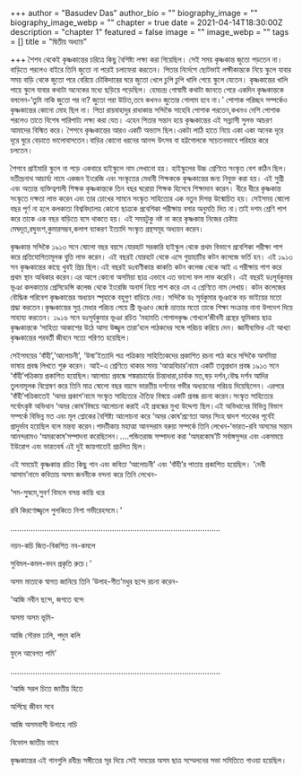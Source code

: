 +++
author = "Basudev Das"
author_bio = ""
biography_image = ""
biography_image_webp = ""
chapter = true
date = 2021-04-14T18:30:00Z
description = "chapter 1"
featured = false
image = ""
image_webp = ""
tags = []
title = "দ্বিতীয় অধ্যায়"

+++
শৈশব থেকেই কৃষ্ণকান্তের চরিত্রে কিছু বৈশিষ্ট্য লক্ষ্য করা গিয়েছিল। সেই সময় কৃষ্ণকান্ত জুতো পড়তেন না। বাড়িতে পরলেও বাইরে তিনি জুতো না পরেই চলাফেরা করতেন। পিতার নির্দেশে ছোটভাই লক্ষীকান্তকে নিয়ে স্কুলে যাবার সময় বাড়ি থেকে জুতো পরে বেরিয়ে চৌকিদারের ঘরে জুতো খেলে চুপি চুপি খালি পেয়ে স্কুলে যেতেন। কৃষ্ণকান্তের খালি পায়ে স্কুলে যাবার কথাটা অনেকের মধ্যে ছড়িয়ে পড়েছিল। হেমচন্দ্র গোস্বামী কথাটা জানতে পেরে একদিন কৃষ্ণকান্তকে বললেন-‘তুমি নাকি জুতো পর না? জুতো পরা উচিত,তবে কখনও জুতোর গোলাম হবে না।’ পোশাক পরিচ্ছদ সম্পর্কেও কৃষ্ণকান্তের কোনো মোহ ছিল না। পিতা রায়বাহাদুর রাধাকান্ত সন্দিকৈ সাহেবি পোশাক পরতেন,কখনও দেশি পোশাক পরলেও তাতে বিশেষ পারিপাট্য লক্ষ্য করা যেত। এহেন পিতার সন্তান হয়ে কৃষ্ণকান্তের এই সন্ন্যাসী সুলভ আচরণ আমাদের বিস্মিত করে। শৈশবে কৃষ্ণকান্তের আরও একটি অভ্যাস ছিল।একটা লাঠি হাতে নিয়ে একা একা অনেক দূরে দূরে ঘুরে বেড়াতে ভালোবাসতেন।বাড়ির কোনো ধরনের আনন্দ উৎসব বা হট্টগোলকে সচেতনভাবে পরিহার করে চলতেন।

শৈশবে প্রাইমারি স্কুলে না পড়ে একবারে হাইস্কুলে নাম লেখানো হয়। হাইস্কুলের উচ্চ শ্রেণিতে সংস্কৃত বেশ কঠিন ছিল। যতীন্দ্রনাথ আচার্য্য নামে একজন ইংরেজি এবং সংস্কৃতের মেধাবী শিক্ষককে কৃষ্ণকান্তের জন্য নিযুক্ত করা হয়। এই সুশ্রী এবং অত্যন্ত ব্যক্তিত্বশালী শিক্ষক কৃষ্ণকান্তকে তিন বছর ঘরোয়া শিক্ষক হিসেবে শিক্ষাদান করেন। ধীরে ধীরে কৃষ্ণকান্ত সংস্কৃতে দক্ষতা লাভ করেন এবং তার চোখের সামনে সংস্কৃত সাহিত্যের এক নতুন দিগন্ত উন্মোচিত হয়। সেইসময় ষোলো বছর পূর্ণ না হলে কলকাতা বিশ্ববিদ্যালয় কোনো ছাত্রকে প্রবেশিকা পরীক্ষায় বসার অনুমতি দিত না।তাই দশম শ্রেণি পাশ করে তাকে এক বছর বাড়িতে বসে থাকতে হয়। এই সময়টুকু নষ্ট না করে কৃষ্ণকান্ত নিজের চেষ্টায় মেঘদূত,রঘুবংশ,কুমারসম্ভব,কলাপ ব্যাকরণ ইত্যাদি সংস্কৃত গ্রন্থসমূহ অধ্যয়ন করেন।

কৃষ্ণকান্ত সন্দিকৈ ১৯১৩ সনে ষোলো বছর বয়সে যোরহাট সরকারি হাইস্কুল থেকে প্রথম বিভাগে প্রবেশিকা পরীক্ষা পাশ করে প্রতিযোগিতামূলক বৃ্ত্তি লাভ করেন। এই বছরই যোরহাট থেকে এসে গুয়াহাটির কটন কলেজে ভর্তি হন। এই ১৯১৩ সন কৃষ্ণকান্তের কাছে খুবই প্রিয় ছিল।এই বছরই ডঃবাণীকান্ত কাকতি কটন কলেজ থেকে আই এ পরীক্ষায় পাশ করে প্রথম স্থান অধিকার করেন।এর আগে কোনো অসমিয়া ছাত্র এভাবে এত ভালো ফল লাভ করেনি। এই বছরই ডঃসূর্যকুমার ভূঞা কলকাতার প্রেসিডেন্সি কলেজ থেকে ইংরেজি অনার্স নিয়ে পাশ করে এম এ শ্রেণিতে নাম লেখায়। কটন কলেজের বৌদ্ধিক পরিবেশ কৃষ্ণকান্তের অধ্যয়ন স্পৃহাকে বহুগুণ বাড়িয়ে দেয়। সন্দিকৈ ডঃ সূর্যকুমার ভূঞাকে বড় ভাইয়ের মতো শ্রদ্ধা করতেন।কৃষ্ণকান্তের সুপ্ত মেধার পরিচয় পেয়ে শ্রী ভূঞাও জ্যেষ্ঠ ভ্রাতার মতো তাকে শিক্ষা সংক্রান্ত নানা উপদেশ দিয়ে সাহায্য করতেন। ১৯১৬ সনে ডঃসূর্যকুমার ভূঞা রচিত ‘মহামতি গোপালকৃষ্ণ গোখলে’জীবনী গ্রন্থের ভূমিকায় ছাত্র কৃষ্ণকান্তকে ‘সাহিত্য আকাশের উঠে আসা উজ্জ্বল তারা’বলে পাঠকদের সঙ্গে পরিচয় করিয়ে দেন। জ্ঞানীব্যক্তির এই আখ্যা কৃষ্ণকান্তের পরবর্তী জীবনে সত্যে পরিণত হয়েছিল।

সেইসময়ের ‘বাঁহী’,’আলোচনী’, ‘উষা’ইত্যাদি পত্র পত্রিকায় সাহিত্যিকদের প্রকাশিত রচনা পাঠ করে সন্দিকৈ অসমিয়া ভাষায় প্রবন্ধ লিখতে শুরু করেন। আই-এ শ্রেণিতে থাকার সময় ‘আত্মবিচার’নামে একটি তত্ত্বপ্রধান প্রবন্ধ ১৯১৩ সনে ‘বাঁহী’পত্রিকায় প্রকাশিত হয়েছিল।আলোচ্য প্রবন্ধে শঙ্করাচার্যের চিন্তাধারা,চার্বাক মত,ষড় দর্শন,বৌদ্ধ দর্শন আদির তুলনামূলক বিশ্লেষণ করে তিনি মাত্র ষোলো বছর বয়সে ভারতীয় দর্শনের গভীর অধ্যয়নের পরিচয় দিয়েছিলেন। এরপরে ‘বাঁহী’পত্রিকাতেই ‘অমর প্রকাশ’নামে সংস্কৃত সাহিত্যের ঐতিহ্য বিষয়ে একটি প্রবন্ধ রচনা করেন।সংস্কৃত সাহিত্যের সর্বোৎকৃষ্ট অভিধান ‘অমর কোষ’বিষয়ে আলোচনা করাই এই প্রবন্ধের মুখ্য উদ্দেশ্য ছিল।এই অভিধানের বিভিন্ন বিভাগ সম্পর্কে বিভিন্ন মত এবং মূল শ্লোকের বৈশিষ্ট্য আলোচনা করে ‘অমর কোষ’প্রণেতা অমর সিংহ দ্বাদশ শতকের পূর্বেই প্রাদুর্ভাব হয়েছিল বলে মন্তব্য করেন।পাদটীকায় মহাত্মা আনন্দরাম বরুয়া সম্পর্কে তিনি লেখেন-‘ভারত-রবি অসমের সন্তান আনন্দরামও ‘অমরকোষ’সম্পাদনা করেছিলেন।….পন্ডিতরাজ সম্পাদনা করা ‘অমরকোষ’টি সর্বাঙ্গসুন্দর এবং একসময়ে ইউরোপ এবং ভারতবর্ষ এই দুই জায়গাতেই প্রচলিত ছিল।

এই সময়েই কৃষ্ণকান্ত রচিত কিছু গান এবং কবিতা ‘আলোচনী’ এবং ‘বাঁহী’র পাতায় প্রকাশিত হয়েছিল। ‘দেবী আসাম’নামে কবিতায় অসম জননীকে বন্দনা করে তিনি লেখেন-

‘সম-সুষমে,সুবর্ণ বিমলে বসন্ত কান্তি ধরে

রবি কিরণোজ্জ্বলে পুলকিতে নিশা গভীরেহসমে।’

…………………………………………………………………………………

নয়ন-কচি জিত-বিকশিত নব-কমলে

সুবিমল-কমল-বদন প্রকৃতি রুচে।’

অসম মাতাকে স্বাগত জানিয়ে তিনি ‘উলাহ-গীত’মধুর ছন্দে রচনা করেন-

‘আজি নবীন ছন্দে, জগতে বন্দে

অসমা অসম ভূমি-

আজি সৌরভ ঢালি, পদুম কলি

ফুলে আবেগত পমি’

…………………………………………………………………………………

‘আজি সরল চিতে জাতীয় হিতে

অর্পিছে জীবন সবে

আজি অসমবাসী উলাহে নাচি

বিভোল জাতীয় ভাবে

কৃষ্ণকান্তের এই গানগুলি রবীন্দ্র সঙ্গীতের সূর দিয়ে সেই সময়ের অসম ছাত্র সম্মেলনের সভা সমিতিতে গাওয়া হয়েছিল।